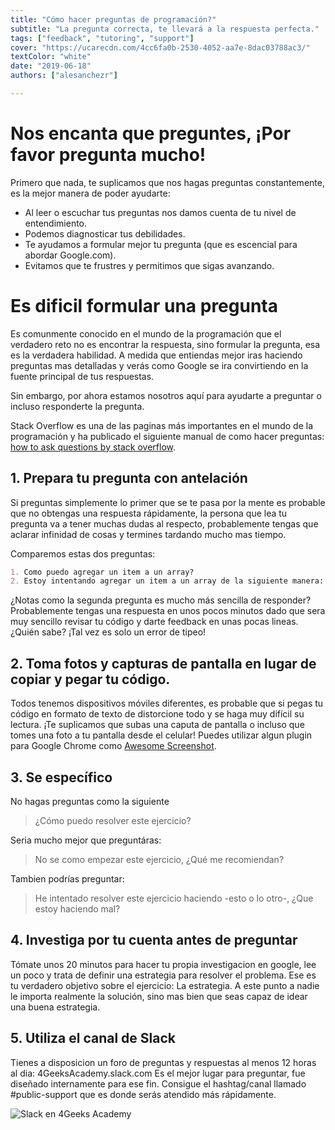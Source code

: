 ```yaml
---
title: "Cómo hacer preguntas de programación?"
subtitle: "La pregunta correcta, te llevará a la respuesta perfecta."
tags: ["feedback", "tutoring", "support"]
cover: "https://ucarecdn.com/4cc6fa0b-2530-4052-aa7e-8dac03788ac3/"
textColor: "white"
date: "2019-06-18"
authors: ["alesanchezr"]

---
```


# Nos encanta que preguntes, ¡Por favor pregunta mucho!

Primero que nada, te suplicamos que nos hagas preguntas constantemente, es la mejor manera de poder ayudarte:
- Al leer o escuchar tus preguntas nos damos cuenta de tu nivel de entendimiento.
- Podemos diagnosticar tus debilidades.
- Te ayudamos a formular mejor tu pregunta (que es escencial para abordar Google.com).
- Evitamos que te frustres y permitimos que sigas avanzando.

# Es dificil formular una pregunta

Es comunmente conocido en el mundo de la programación que el verdadero reto no es encontrar la respuesta, sino formular la pregunta, esa es la verdadera habilidad. A medida que entiendas mejor iras haciendo preguntas mas detalladas y verás como Google se ira convirtiendo en la fuente principal de tus respuestas. 

Sin embargo, por ahora estamos nosotros aquí para ayudarte a preguntar o incluso responderte la pregunta.

Stack Overflow es una de las paginas más importantes en el mundo de la programación y ha publicado el siguiente manual de como hacer preguntas: [how to ask questions by stack overflow](https://stackoverflow.com/help/how-to-ask).

## 1. Prepara tu pregunta con antelación

Si preguntas simplemente lo primer que se te pasa por la mente es probable que no obtengas una respuesta rápidamente, la persona que lea tu pregunta va a tener muchas dudas al respecto, probablemente tengas que aclarar infinidad de cosas y termines tardando mucho mas tiempo.

Comparemos estas dos preguntas:
```md
1. Como puedo agregar un item a un array?
2. Estoy intentando agregar un item a un array de la siguiente manera: blablabla... Este es mi ejemplo de codigo (sreenshot) pero no esta funcionando, ¿Ven algo malo?
```

¿Notas como la segunda pregunta es mucho más sencilla de responder? Probablemente tengas una respuesta en unos pocos minutos dado que sera muy sencillo revisar tu código y darte feedback en unas pocas lineas. ¿Quién sabe? ¡Tal vez es solo un error de tipeo!

## 2. Toma fotos y capturas de pantalla en lugar de copiar y pegar tu código.

Todos tenemos dispositivos móviles diferentes, es probable que si pegas tu código en formato de texto de distorcione todo y se haga muy difícil su lectura. ¡Te suplicamos que subas una caputa de pantalla o incluso que tomes una foto a tu pantalla desde el celular! Puedes utilizar algun plugin para Google Chrome como [Awesome Screenshot](https://www.awesomescreenshot.com/).


## 3. Se específico

No hagas preguntas como la siguiente 

> ¿Cómo puedo resolver este ejercicio?

Seria mucho mejor que preguntáras:

> No se como empezar este ejercicio, ¿Qué me recomiendan?

Tambien podrías preguntar:

> He intentado resolver este ejercicio haciendo -esto o lo otro-, ¿Que estoy haciendo mal?

## 4. Investiga por tu cuenta antes de preguntar

Tómate unos 20 minutos para hacer tu propia investigacion en google, lee un poco y trata de definir una estrategia para resolver el problema. Ese es tu verdadero objetivo sobre el ejercicio: La estrategia. A este punto a nadie le importa realmente la solución, sino mas bien que seas capaz de idear una buena estrategia.

## 5. Utiliza el canal de Slack

Tienes a disposicion un foro de preguntas y respuestas al menos 12 horas al dia: 4GeeksAcademy.slack.com
Es el mejor lugar para preguntar, fue diseñado internamente para ese fin.
Consigue el hashtag/canal llamado #public-support que es donde serás atendido más rápidamente.

![Slack en 4Geeks Academy](https://ucarecdn.com/5a432982-f8b2-42bb-89c5-3c82a8e53d10/)
